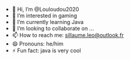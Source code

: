 - 👋 Hi, I’m @Louloudou2020
- 👀 I’m interested in gaming
- 🌱 I’m currently learning Java
- 💞️ I’m looking to collaborate on ...
- 📫 How to reach me: sillaume.leo@outlook.fr
- 😄 Pronouns: he/him
- ⚡ Fun fact: java is very cool

<!---
Louloudou2020/Louloudou2020 is a ✨ special ✨ repository because its `README.md` (this file) appears on your GitHub profile.
You can click the Preview link to take a look at your changes.
--->
